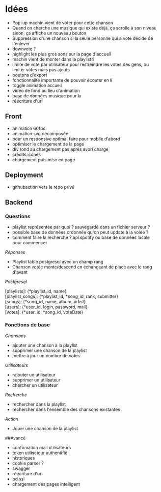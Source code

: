 # Idées

- Pop-up machin vient de voter pour cette chanson
- Quand on cherche une musique qui existe déjà, ça scrolle à son niveau sinon, ça affiche un nouveau bouton
- Suppression d'une chanson si la seule personne qui a voté décide de l'enlever
- downvote ?
- highlight les plus gros sons sur la page d'accueil
- machin vient de monter dans la playlist4
- limite de vote par utilisateur pour restreindre les votes des gens, ou limiter votes mais pas ajouts
- boutons d'export
- fonctionnalité importante de pouvoir écouter en li
- toggle animation accueil
- vidéo de fond au lieu d'animation
- base de données musique pour la <recherche>
- réécriture d'url

## Front
- animation 60fps
- animation svg décomposée
- pour un responsive optimal faire pour mobile d'abord
- optimiser le chargement de la page
- div rond au chargement pas après avori chargé
- credits icones
- chargement puis mise en page

## Deployment
- githubaction vers le repo privé

## Backend
### Questions
- playlist représentée par quoi ? sauvegardé dans un fichier serveur ?
- possible base de données ordonnée qu'on peut update à la volée ?
- comment faire la recherche ? api spotify ou base de données locale pour commencer

*Réponses*
- Playlist table postgresql avec un champ rang
- Chanson votée monte/descend en échangeant de place avec le rang d'avant

*Postgresql*

[playlists]: {*playlist_id, name} \
[playlist_songs]: {*playlist_id, *song_id, rank, submitter} \
[songs]: {*song_id, name, album, artist} \
[users]: {*user_id, login, password, mail} \
[votes]: {*user_id, *song_id, voteDate}

### Fonctions de base
*Chansons*
- ajouter une chanson à la playlist
- supprimer une chanson de la playlist
- mettre à jour un nombre de votes

*Utilisateurs*
- rajouter un utilisateur
- supprimer un utilisateur
- chercher un utilisateur

*Recherche*
- rechercher dans la playlist
- rechercher dans l'ensemble des chansons existantes

*Action*
- Jouer une chanson de la playlist


##Avancé
- confirmation mail utilisateurs
- token utilisateur authentifié
- historiques
- cookie parser ?
- swagger
- réécriture d'url
- bd ssl
- chargement des pages intelligent